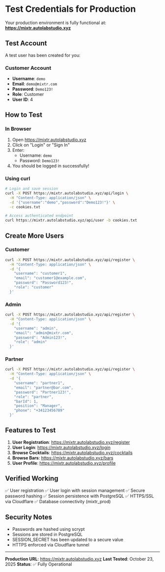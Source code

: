 # Test Credentials for Production

Your production environment is fully functional at:
**https://mixtr.autolabstudio.xyz**

## Test Account

A test user has been created for you:

### Customer Account
- **Username**: `demo`
- **Email**: `demo@mixtr.com`
- **Password**: `Demo123!`
- **Role**: Customer
- **User ID**: 4

## How to Test

### In Browser
1. Open https://mixtr.autolabstudio.xyz
2. Click on "Login" or "Sign In"
3. Enter:
   - Username: `demo`
   - Password: `Demo123!`
4. You should be logged in successfully!

### Using curl
```bash
# Login and save session
curl -X POST https://mixtr.autolabstudio.xyz/api/login \
  -H "Content-Type: application/json" \
  -d '{"username":"demo","password":"Demo123!"}' \
  -c cookies.txt

# Access authenticated endpoint
curl https://mixtr.autolabstudio.xyz/api/user -b cookies.txt
```

## Create More Users

### Customer
```bash
curl -X POST https://mixtr.autolabstudio.xyz/api/register \
  -H "Content-Type: application/json" \
  -d '{
    "username": "customer1",
    "email": "customer1@example.com",
    "password": "Password123!",
    "role": "customer"
  }'
```

### Admin
```bash
curl -X POST https://mixtr.autolabstudio.xyz/api/register \
  -H "Content-Type: application/json" \
  -d '{
    "username": "admin",
    "email": "admin@mixtr.com",
    "password": "Admin123!",
    "role": "admin"
  }'
```

### Partner
```bash
curl -X POST https://mixtr.autolabstudio.xyz/api/register \
  -H "Content-Type: application/json" \
  -d '{
    "username": "partner1",
    "email": "partner@bar.com",
    "password": "Partner123!",
    "role": "partner",
    "barId": 1,
    "position": "Manager",
    "phone": "+34123456789"
  }'
```

## Features to Test

1. **User Registration**: https://mixtr.autolabstudio.xyz/register
2. **User Login**: https://mixtr.autolabstudio.xyz/login
3. **Browse Cocktails**: https://mixtr.autolabstudio.xyz/cocktails
4. **Browse Bars**: https://mixtr.autolabstudio.xyz/bars
5. **User Profile**: https://mixtr.autolabstudio.xyz/profile

## Verified Working

✅ User registration
✅ User login with session management
✅ Secure password hashing
✅ Session persistence with PostgreSQL
✅ HTTPS/SSL via Cloudflare
✅ Database connectivity (mixtr_prod)

## Security Notes

- Passwords are hashed using scrypt
- Sessions are stored in PostgreSQL
- SESSION_SECRET has been updated to a secure value
- HTTPS enforced via Cloudflare tunnel

---

**Production URL**: https://mixtr.autolabstudio.xyz
**Last Tested**: October 23, 2025
**Status**: ✅ Fully Operational
